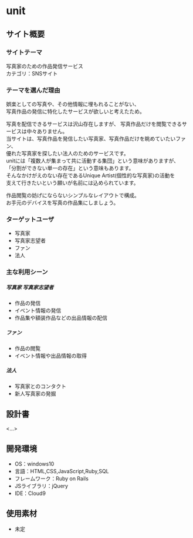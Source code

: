# unit

## サイト概要
### サイトテーマ
写真家のための作品発信サービス  
カテゴリ：SNSサイト

### テーマを選んだ理由
娯楽としての写真や、その他情報に埋もれることがない、  
写真作品の発信に特化したサービスが欲しいと考えたため。

写真を配信できるサービスは沢山存在しますが、
写真作品だけを閲覧できるサービスは中々ありません。  
当サイトは、写真作品を発信したい写真家、写真作品だけを眺めていたいファン、  
優れた写真家を探したい法人のためのサービスです。  
unitには「複数人が集まって共に活動する集団」という意味がありますが、  
「分割ができない単一の存在」という意味もあります。  
そんなかけがえのない存在であるUnique Artist(個性的な写真家)の活動を  
支えて行きたいという願いが名前には込められています。

作品閲覧の妨げにならないシンプルなレイアウトで構成。  
お手元のデバイスを写真の作品集にしましょう。  

### ターゲットユーザ
* 写真家
* 写真家志望者
* ファン
* 法人

### 主な利用シーン
##### 写真家 写真家志望者
* 作品の発信
* イベント情報の発信
* 作品集や額装作品などの出品情報の配信
##### ファン
* 作品の閲覧
* イベント情報や出品情報の取得
##### 法人
* 写真家とのコンタクト
* 新人写真家の発掘


## 設計書
<...>

## 開発環境
- OS：windows10
- 言語：HTML,CSS,JavaScript,Ruby,SQL
- フレームワーク：Ruby on Rails
- JSライブラリ：jQuery
- IDE：Cloud9

## 使用素材
- 未定